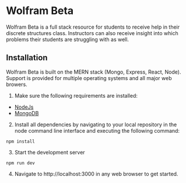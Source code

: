 # Wolfram Beta 
Wolfram Beta is a full stack resource for students to receive help in their 
discrete structures class. Instructors can also receive insight into which
problems their students are struggling with as well. 

## Installation
Wolfram Beta is built on the MERN stack (Mongo, Express, React, Node). Support
is provided for multiple operating systems and all major web browers. 
1. Make sure the following requirements are installed:
  * [NodeJs](https://nodejs.org/en/)
  * [MongoDB](https://www.mongodb.com/download-center/community)
2. Install all dependencies by navigating to your local repository in the node
command line interface and executing the following command:
```
npm install
```
3. Start the development server
```
npm run dev
```
4. Navigate to http://localhost:3000 in any web browser to get started.